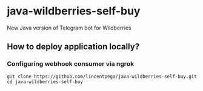 # java-wildberries-self-buy
New Java version of Telegram bot for Wildberries
## How to deploy application locally?
### Configuring webhook consumer via ngrok

```
git clone https://github.com/lincentpega/java-wildberries-self-buy.git
cd java-wildberries-self-buy
```
